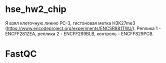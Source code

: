 # hse_hw2_chip

Я взял клеточную линию PC-3, гистоновая метка H3K27me3 (https://www.encodeproject.org/experiments/ENCSR881TWJ/). Реплика 1 - ENCFF281ZEA, реплика 2 - ENCFF299BLB, контроль - ENCFF829PCB.

# FastQC

